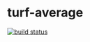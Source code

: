 turf-average
============
[![build status](https://secure.travis-ci.org/Turfjs/turf-average.png)](http://travis-ci.org/Turfjs/turf-average)
